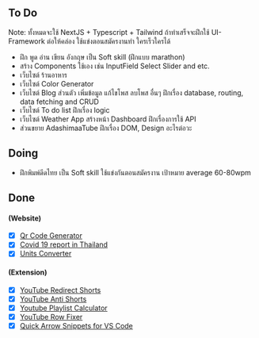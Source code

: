 ## To Do

Note: ทั้งหมดจะใช้ NextJS + Typescript + Tailwind ถ้าทำเสร็จจะฝึกใช้ UI-Framework ต่อให้คล่อง ใช้แข่งตอนสมัครงานทำ ใครเร็วใครได้

- ฝึก พูด อ่าน เขียน อังกฤษ เป็น Soft skill (ฝึกแบบ marathon)
- สร้าง Components ใช้เอง เช่น InputField Select Slider and etc.
- เว็บไซต์ ร้านอาหาร
- เว็บไซต์ Color Generator
- เว็บไซต์ Blog ส่วนตัว เพิ่มข้อมูล แก้ไขโพส ลบโพส อื่นๆ ฝึกเรื่อง database, routing, data fetching and CRUD
- เว็บไซต์ To do list ฝึกเรื่อง logic
- เว็บไซต์ Weather App สร้างหน้า Dashboard ฝึกเรื่องการใช้ API
- ส่วนขยาย AdashimaaTube ฝึกเรื่อง DOM, Design อะไรต่อวะ

## Doing

- ฝึกพิมพ์ดีดไทย เป็น Soft skill ใช้แข่งกันตอนสมัครงาน เป้าหมาย average 60-80wpm

## Done

#### (Website)

- [x] [Qr Code Generator][website1]
- [x] [Covid 19 report in Thailand][website2]
- [x] [Units Converter][website3]

[website1]: https://github.com/sapondanaisriwan/qr-code-generator-site
[website2]: https://github.com/sapondanaisriwan/covid-19-tracker-thailand
[website3]: https://github.com/sapondanaisriwan/px-to-rem-converter

#### (Extension)

- [x] [YouTube Redirect Shorts][extension1]
- [x] [YouTube Anti Shorts][extension2]
- [x] [Youtube Playlist Calculator][extension3]
- [x] [YouTube Row Fixer][extension4]
- [x] [Quick Arrow Snippets for VS Code][extension5]

[extension1]: https://github.com/sapondanaisriwan/youtube-shorts-redirect
[extension2]: https://github.com/sapondanaisriwan/youtube-anti-shorts
[extension3]: https://github.com/sapondanaisriwan/youtube-playlist-calculator
[extension4]: https://github.com/sapondanaisriwan/youtube-row-fixer
[extension5]: https://github.com/sapondanaisriwan/quick-arrow-snippets
